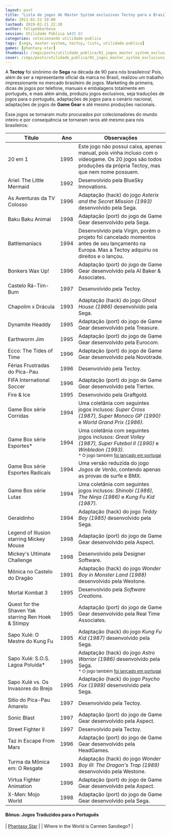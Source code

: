 ```yaml
---
layout: post
title: "Lista de jogos de Master System exclusivos Tectoy para o Brasil"
date: 2011-01-22 19:00
lastmod: 2019-02-21 22:30
author: felipebbarbosa
session: Utilidade Pública &#35 01
categories: colecionando utilidade-publica
tags: [sega, master-system, tectoy, lists, utilidade-publica]
games: [phantasy-star]
thumbnail: /imgs/posts/utilidade_publica/01_jogos_master_system_exclusivos_tectoy/post_thumbnail.jpg
cover: /imgs/posts/utilidade_publica/01_jogos_master_system_exclusivos_tectoy/post_header.jpg
---
```


A **Tectoy** foi sinônimo de **Sega** na década de 90 para nós brasileiros! Pois, além de ser a
representante oficial da marca no Brasil, realizou um trabalho impressionante no mercado brasileiro
de jogos. Marketing de primeira, dicas de jogos por telefone, manuais e embalagens totalmente
em português, e mais além ainda, produziu jogos exclusivos, seja traduções de jogos para o
português, adaptações de jogos para o cenário nacional, adaptações de jogos de **Game Gear** e até
mesmo produções nacionais.

<!--more-->

Esse jogos se tornaram muito procurados por colecionadores do mundo
inteiro e por consequência se tornaram raros até mesmo para nós brasileiros:

| Título                                              | Ano  | Observações                                                                                                                                                                                                                                                                    |
| --------------------------------------------------- | ---- | ------------------------------------------------------------------------------------------------------------------------------------------------------------------------------------------------------------------------------------------------------------------------------ |
| 20 em 1                                             | 1995 | Este jogo não possui caixa, apenas manual, pois vinha incluso com o videogame. Os 20 jogos são todos produções da própria Tectoy, mas que nem nome possuem.                                                                                                                    |
| Ariel: The Little Mermaid                           | 1992 | Desenvolvido pela BlueSky Innovations.                                                                                                                                                                                                                                         |
| As Aventuras da TV Colosso                          | 1996 | Adaptação (hack) do jogo _Asterix and the Secret Mission (1993)_ desenvolvido pela Sega.                                                                                                                                                                                       |
| Baku Baku Animal                                    | 1998 | Adaptação (port) do jogo de Game Gear desenvolvido pela Sega.                                                                                                                                                                                                                  |
| Battlemaniacs                                       | 1994 | Desenvolvido pela Virgin, porém o projeto foi cancelado momentos antes de seu lançamento na Europa. Mas a Tectoy adquiriu os direitos e o lançou.                                                                                                                              |
| Bonkers Wax Up!                                     | 1996 | Adaptação (port) do jogo de Game Gear desenvolvido pela Al Baker & Associates.                                                                                                                                                                                                 |
| Castelo Rá-Tim-Bum                                  | 1997 | Desenvolvido pela Tectoy.                                                                                                                                                                                                                                                      |
| Chapolim x Drácula                                  | 1993 | Adaptação (hack) do jogo _Ghost House (1986)_ desenvolvido pela Sega.                                                                                                                                                                                                          |
| Dynamite Headdy                                     | 1995 | Adaptação (port) do jogo de Game Gear desenvolvido pela Treasure.                                                                                                                                                                                                              |
| Earthworm Jim                                       | 1995 | Adaptação (port) do jogo de Game Gear desenvolvido pela Eurocom.                                                                                                                                                                                                               |
| Ecco: The Tides of Time                             | 1996 | Adaptação (port) do jogo de Game Gear desenvolvido pela Novotrade.                                                                                                                                                                                                             |
| Férias Frustradas do Pica-Pau                       | 1996 | Desenvolvido pela Tectoy.                                                                                                                                                                                                                                                      |
| FIFA International Soccer                           | 1996 | Adaptação (port) do jogo de Game Gear desenvolvido pela Tiertex.                                                                                                                                                                                                               |
| Fire & Ice                                          | 1995 | Desenvolvido pela Graftgold.                                                                                                                                                                                                                                                   |
| Game Box série Corridas                             | 1994 | Uma coletânia com seguintes jogos inclusos: _Super Cross (1987), Super Monaco GP (1990)_ e _World Grand Prix (1986)._                                                                                                                                                          |
| Game Box série Esportes\*                           | 1994 | Uma coletânia com seguintes jogos inclusos: _Great Volley (1987), Super Futebol II (1990)_ e _Winbledon (1993)._ <br><small>\* O jogo também [foi lançado em portugal](/colecionando/utilidade-publica/2012/07/08/lista-jogos-purple-releases-para-master-system.html)</small> |
| Game Box série Esportes Radicais                    | 1994 | Uma versão reduzida do jogo _Jogos de Verão_, contendo apenas as provas de surfe e BMX.                                                                                                                                                                                        |
| Game Box série Lutas                                | 1994 | Uma coletânia com seguintes jogos inclusos: _Shinobi (1988), The Ninja (1986)_ e _Kung Fu Kid (1987)._                                                                                                                                                                         |
| Geraldinho                                          | 1994 | Adaptação (hack) do jogo _Teddy Boy (1985)_ desenvolvido pela Sega.                                                                                                                                                                                                            |
| Legend of Illusion starring Mickey Mouse            | 1998 | Adaptação (port) do jogo de Game Gear desenvolvido pela Aspect.                                                                                                                                                                                                                |
| Mickey's Ultimate Challenge                         | 1998 | Desenvolvido pela Designer Software.                                                                                                                                                                                                                                           |
| Mônica no Castelo do Dragão                         | 1991 | Adaptação (hack) do jogo _Wonder Boy in Monster Land (1988)_ desenvolvido pela Westone.                                                                                                                                                                                        |
| Mortal Kombat 3                                     | 1995 | Desenvolvido pela _Software Creations._                                                                                                                                                                                                                                        |
| Quest for the Shaven Yak starring Ren Hoek & Stimpy | 1995 | Adaptação (port) do jogo de Game Gear desenvolvido pela Real Time Associates.                                                                                                                                                                                                  |
| Sapo Xulé: O Mestre do Kung Fu                      | 1995 | Adaptação (hack) do jogo _Kung Fu Kid (1987)_ desenvolvido pela Sega.                                                                                                                                                                                                          |
| Sapo Xulé: S.O.S. Lagoa Poluída\*                   | 1995 | Adaptação (hack) do jogo _Astro Warrior (1986)_ desenvolvido pela Sega. <br><small>\* O jogo também [foi lançado em portugal](/colecionando/utilidade-publica/2012/07/08/lista-jogos-purple-releases-para-master-system.html)</small>                                          |
| Sapo Xulé vs. Os Invasores do Brejo                 | 1995 | Adaptação (hack) do jogo _Psycho Fox (1989)_ desenvolvido pela Sega.                                                                                                                                                                                                           |
| Sítio do Pica-Pau Amarelo                           | 1997 | Desenvolvido pela Tectoy.                                                                                                                                                                                                                                                      |
| Sonic Blast                                         | 1997 | Adaptação (port) do jogo de Game Gear desenvolvido pela Aspect.                                                                                                                                                                                                                |
| Street Fighter II                                   | 1997 | Desenvolvido pela Tectoy.                                                                                                                                                                                                                                                      |
| Taz in Escape From Mars                             | 1996 | Adaptação (port) do jogo de Game Gear desenvolvido pela HeadGames.                                                                                                                                                                                                             |
| Turma da Mônica em: O Resgate                       | 1993 | Adaptação (hack) do jogo _Wonder Boy III: The Dragon's Trap (1989)_ desenvolvido pela Westone.                                                                                                                                                                                 |
| Virtua Fighter Animation                            | 1996 | Adaptação (port) do jogo de Game Gear desenvolvido pela Aspect.                                                                                                                                                                                                                |
| X-Men: Mojo World                                   | 1998 | Adaptação (port) do jogo de Game Gear desenvolvido pela Sega.                                                                                                                                                                                                                  |

#### Bônus: Jogos Traduzidos para o Português

| [Phantasy Star](/colecionando/mosca-branca/2011/04/09/phantasy-star-tectoy.html) |
| Where in the World is Carmen Sandiego? |
